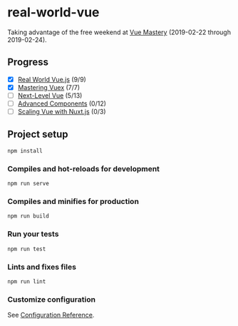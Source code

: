 # real-world-vue

Taking advantage of the free weekend at [Vue Mastery](https://www.vuemastery.com) (2019-02-22 through 2019-02-24).

## Progress

- [x] [Real World Vue.js](https://www.vuemastery.com/courses/real-world-vue-js/API-calls-with-Axios) (9/9)
- [x] [Mastering Vuex](https://www.vuemastery.com/courses/mastering-vuex/intro-to-vuex) (7/7)
- [ ] [Next-Level Vue](https://www.vuemastery.com/courses/next-level-vue/next-level-vue-orientation) (5/13)
- [ ] [Advanced Components](https://www.vuemastery.com/courses/advanced-components/the-introduction) (0/12)
- [ ] [Scaling Vue with Nuxt.js](https://www.vuemastery.com/courses/scaling-vue-with-nuxt-js/why-use-nuxt) (0/3)

## Project setup

```
npm install
```

### Compiles and hot-reloads for development

```
npm run serve
```

### Compiles and minifies for production

```
npm run build
```

### Run your tests

```
npm run test
```

### Lints and fixes files

```
npm run lint
```

### Customize configuration

See [Configuration Reference](https://cli.vuejs.org/config/).
